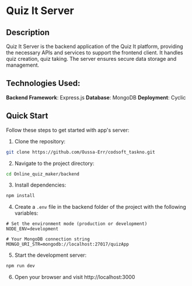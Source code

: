 # Quiz It Server

## Description

Quiz It Server is the backend application of the Quiz It platform, providing the necessary APIs and services to support the frontend client. It handles quiz creation, quiz taking. The server ensures secure data storage and management.

## Technologies Used:

**Backend Framework**: Express.js
**Database**: MongoDB
**Deployment**: Cyclic

## Quick Start

Follow these steps to get started with app's server:

1. Clone the repository:

```bash
git clone https://github.com/Oussa-Err/codsoft_taskno.git
```

2. Navigate to the project directory:

```bash
cd Online_quiz_maker/backend
```

3. Install dependencies:

```bash
npm install
```

4. Create a `.env` file in the backend folder of the project with the following variables:

```env
# Set the environment mode (production or development)
NODE_ENV=development

# Your MongoDB connection string
MONGO_URI_STR=mongodb://localhost:27017/quizApp
```

5. Start the development server:

```bash
npm run dev
```

6. Open your browser and visit http://localhost:3000
